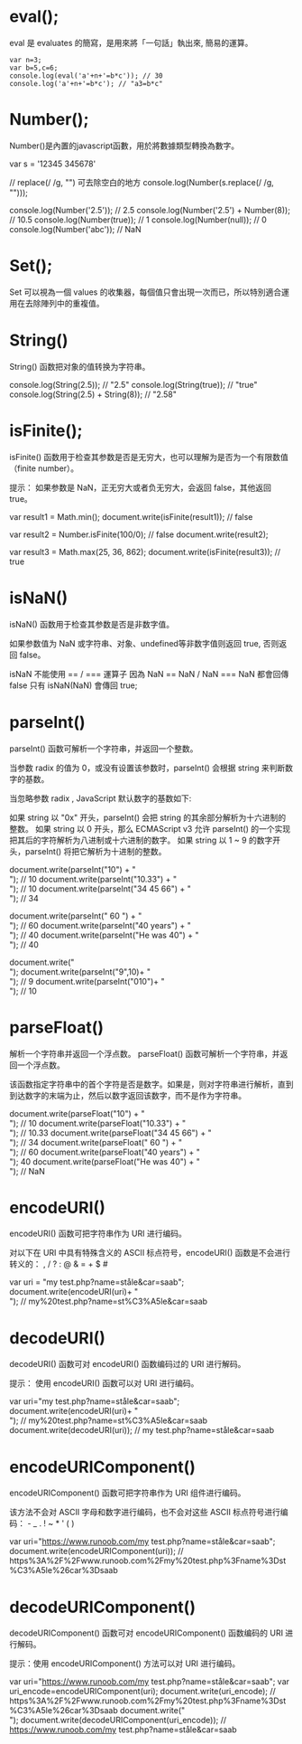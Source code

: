 # eval();
eval 是 evaluates 的簡寫，是用來將「一句話」執出來, 簡易的運算。

```javascript=
var n=3;
var b=5,c=6;
console.log(eval('a'+n+'=b*c')); // 30
console.log('a'+n+'=b*c'); // "a3=b*c"
```

# Number();
Number()是內置的javascript函數，用於將數據類型轉換為數字。

var s = '12345 345678'

// replace(/ /g, "") 可去除空白的地方
console.log(Number(s.replace(/ /g, "")));

console.log(Number('2.5')); // 2.5
console.log(Number('2.5') + Number(8)); // 10.5
console.log(Number(true)); // 1
console.log(Number(null)); // 0
console.log(Number('abc')); // NaN

# Set();
Set 可以視為一個 values 的收集器，每個值只會出現一次而已，所以特別適合運用在去除陣列中的重複值。

# String()
String() 函数把对象的值转换为字符串。

console.log(String(2.5)); // "2.5"
console.log(String(true)); // "true"
console.log(String(2.5) + String(8)); // "2.58"

# isFinite();
isFinite() 函数用于检查其参数是否是无穷大，也可以理解为是否为一个有限数值（finite number）。

提示： 如果参数是 NaN，正无穷大或者负无穷大，会返回 false，其他返回 true。

var result1 = Math.min();
document.write(isFinite(result1)); // false

var result2 = Number.isFinite(100/0); // false
document.write(result2);

var result3 = Math.max(25, 36, 862);
document.write(isFinite(result3)); // true

# isNaN() 
isNaN() 函数用于检查其参数是否是非数字值。

如果参数值为 NaN 或字符串、对象、undefined等非数字值则返回 true, 否则返回 false。

isNaN 不能使用 == / === 運算子 因為 NaN == NaN / NaN === NaN 都會回傳 false 只有 isNaN(NaN) 會傳回 true;

# parseInt()
parseInt() 函数可解析一个字符串，并返回一个整数。

当参数 radix 的值为 0，或没有设置该参数时，parseInt() 会根据 string 来判断数字的基数。

当忽略参数 radix , JavaScript 默认数字的基数如下:

如果 string 以 "0x" 开头，parseInt() 会把 string 的其余部分解析为十六进制的整数。
如果 string 以 0 开头，那么 ECMAScript v3 允许 parseInt() 的一个实现把其后的字符解析为八进制或十六进制的数字。
如果 string 以 1 ~ 9 的数字开头，parseInt() 将把它解析为十进制的整数。

document.write(parseInt("10") + "<br>"); // 10
document.write(parseInt("10.33") + "<br>"); // 10
document.write(parseInt("34 45 66") + "<br>"); // 34


document.write(parseInt(" 60 ") + "<br>"); // 60
document.write(parseInt("40 years") + "<br>"); // 40
document.write(parseInt("He was 40") + "<br>"); // 40
 
document.write("<br>");
document.write(parseInt("9",10)+ "<br>"); // 9
document.write(parseInt("010")+ "<br>"); // 10

# parseFloat()
解析一个字符串并返回一个浮点数。
parseFloat() 函数可解析一个字符串，并返回一个浮点数。

该函数指定字符串中的首个字符是否是数字。如果是，则对字符串进行解析，直到到达数字的末端为止，然后以数字返回该数字，而不是作为字符串。

document.write(parseFloat("10") + "<br>"); // 10
document.write(parseFloat("10.33") + "<br>"); // 10.33
document.write(parseFloat("34 45 66") + "<br>"); // 34
document.write(parseFloat(" 60 ") + "<br>"); // 60
document.write(parseFloat("40 years") + "<br>"); 40
document.write(parseFloat("He was 40") + "<br>"); // NaN

# encodeURI() 
encodeURI() 函数可把字符串作为 URI 进行编码。

对以下在 URI 中具有特殊含义的 ASCII 标点符号，encodeURI() 函数是不会进行转义的： , / ? : @ & = + $ #

var uri = "my test.php?name=ståle&car=saab";
document.write(encodeURI(uri)+ "<br>"); // my%20test.php?name=st%C3%A5le&car=saab

# decodeURI()
decodeURI() 函数可对 encodeURI() 函数编码过的 URI 进行解码。

提示： 使用 encodeURI() 函数可以对 URI 进行编码。

var uri="my test.php?name=ståle&car=saab";
document.write(encodeURI(uri)+ "<br>"); // my%20test.php?name=st%C3%A5le&car=saab
document.write(decodeURI(uri)); // my test.php?name=ståle&car=saab

# encodeURIComponent()
encodeURIComponent() 函数可把字符串作为 URI 组件进行编码。

该方法不会对 ASCII 字母和数字进行编码，也不会对这些 ASCII 标点符号进行编码： - _ . ! ~ * ' ( ) 

var uri="https://www.runoob.com/my test.php?name=ståle&car=saab";
document.write(encodeURIComponent(uri)); // https%3A%2F%2Fwww.runoob.com%2Fmy%20test.php%3Fname%3Dst%C3%A5le%26car%3Dsaab

# decodeURIComponent()
decodeURIComponent() 函数可对 encodeURIComponent() 函数编码的 URI 进行解码。

提示：使用 encodeURIComponent() 方法可以对 URI 进行编码。

var uri="https://www.runoob.com/my test.php?name=ståle&car=saab";
var uri_encode=encodeURIComponent(uri);
document.write(uri_encode); // https%3A%2F%2Fwww.runoob.com%2Fmy%20test.php%3Fname%3Dst%C3%A5le%26car%3Dsaab
document.write("<br>");
document.write(decodeURIComponent(uri_encode)); // https://www.runoob.com/my test.php?name=ståle&car=saab